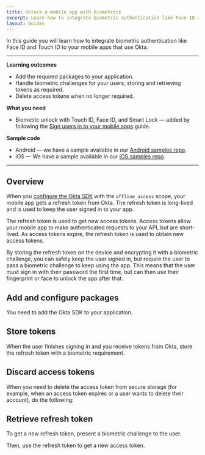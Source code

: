 ```yaml
---
title: Unlock a mobile app with biometrics
excerpt: Learn how to integrate biometric authentication like Face ID and Touch ID to your mobile apps that use Okta.
layout: Guides
---
```


In this guide you will learn how to integrate biometric authentication like Face ID and Touch ID to your mobile apps that use Okta.

---

**Learning outcomes**

* Add the required packages to your application.
* Handle biometric challenges for your users, storing and retrieving tokens as required.
* Delete access tokens when no longer required. 

**What you need**

* Biometric unlock with Touch ID, Face ID, and Smart Lock — added by following the [Sign users in to your mobile apps](/docs/guides/sign-into-mobile-app/android/main/) guide.

**Sample code**

* Android — we have a sample available in our [Android samples repo](https://github.com/okta/samples-android/tree/master/browser-sign-in).
* iOS — We have a sample available in our [iOS samples repo](https://github.com/okta/samples-ios/tree/master/browser-sign-in-and-biometric-storage).

---

## Overview

When you [configure the Okta SDK](/docs/guides/sign-into-mobile-app/android/main/#add-and-configure-packages) with the `offline_access` scope, your mobile app gets a refresh token from Okta. The refresh token is long-lived and is used to keep the user signed in to your app.

The refresh token is used to get new access tokens. Access tokens allow your mobile app to make authenticated requests to your API, but are short-lived. As access tokens expire, the refresh token is used to obtain new access tokens.

By storing the refresh token on the device and encrypting it with a biometric challenge, you can safely keep the user signed in, but require the user to pass a biometric challenge to keep using the app. This means that the user must sign in with their password the first time, but can then use their fingerprint or face to unlock the app after that.

## Add and configure packages

You need to add the Okta SDK to your application.

<StackSelector snippet="installsdk"/>

## Store tokens

When the user finishes signing in and you receive tokens from Okta, store the refresh token with a biometric requirement.

<StackSelector snippet="storerefreshtoken" />

## Discard access tokens

When you need to delete the access token from secure storage (for example, when an access token expires or a user wants to delete their account), do the following:  

<StackSelector snippet="discardaccesstoken" />

## Retrieve refresh token

To get a new refresh token, present a biometric challenge to the user.

<StackSelector snippet="challenge" />

Then, use the refresh token to get a new access token.

<StackSelector snippet="getnewaccesstoken" />